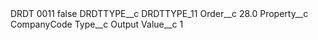 <?xml version="1.0" encoding="UTF-8"?>
<CustomMetadata xmlns="http://soap.sforce.com/2006/04/metadata" xmlns:xsi="http://www.w3.org/2001/XMLSchema-instance" xmlns:xsd="http://www.w3.org/2001/XMLSchema">
    <label>DRDT 0011</label>
    <protected>false</protected>
    <values>
        <field>DRDTTYPE__c</field>
        <value xsi:type="xsd:string">DRDTTYPE_11</value>
    </values>
    <values>
        <field>Order__c</field>
        <value xsi:type="xsd:double">28.0</value>
    </values>
    <values>
        <field>Property__c</field>
        <value xsi:type="xsd:string">CompanyCode</value>
    </values>
    <values>
        <field>Type__c</field>
        <value xsi:type="xsd:string">Output</value>
    </values>
    <values>
        <field>Value__c</field>
        <value xsi:type="xsd:string">1</value>
    </values>
</CustomMetadata>
